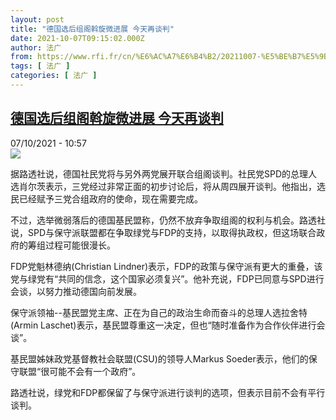 ```yaml
---
layout: post
title: "德国选后组阁斡旋微进展 今天再谈判"
date: 2021-10-07T09:15:02.000Z
author: 法广
from: https://www.rfi.fr/cn/%E6%AC%A7%E6%B4%B2/20211007-%E5%BE%B7%E5%9B%BD%E9%80%89%E5%90%8E%E7%BB%84%E9%98%81%E8%B0%88%E5%88%A4%E5%BE%AE%E8%BF%9B%E5%B1%95-%E4%BB%8A%E5%A4%A9%E5%86%8D%E8%B0%88%E5%88%A4
tags: [ 法广 ]
categories: [ 法广 ]
---
```

<!--1633598102000-->
[德国选后组阁斡旋微进展 今天再谈判](https://www.rfi.fr/cn/%E6%AC%A7%E6%B4%B2/20211007-%E5%BE%B7%E5%9B%BD%E9%80%89%E5%90%8E%E7%BB%84%E9%98%81%E8%B0%88%E5%88%A4%E5%BE%AE%E8%BF%9B%E5%B1%95-%E4%BB%8A%E5%A4%A9%E5%86%8D%E8%B0%88%E5%88%A4)
------

<div>
<div>07/10/2021 - 10:57</div><img src="https://s.rfi.fr/media/display/0468420a-dd86-11eb-8840-005056bf30b7/dblj8.jpg"><div >                    <p>据路透社说，德国社民党将与另外两党展开联合组阁谈判。社民党SPD的总理人选肖尔茨表示，三党经过非常正面的初步讨论后，将从周四展开谈判。他指出，选民已经赋予三党合组政府的使命，现在需要完成。</p><p>不过，选举微弱落后的德国基民盟称，仍然不放弃争取组阁的权利与机会。路透社说，SPD与保守派联盟都在争取绿党与FDP的支持，以取得执政权，但这场联合政府的筹组过程可能很漫长。</p><p>FDP党魁林德纳(Christian Lindner)表示，FDP的政策与保守派有更大的重叠，该党与绿党有“共同的信念，这个国家必须复兴”。他补充说，FDP已同意与SPD进行会谈，以努力推动德国向前发展。</p><p>保守派领袖--基民盟党主席、正在为自己的政治生命而奋斗的总理人选拉舍特(Armin Laschet)表示，基民盟尊重这一决定，但也“随时准备作为合作伙伴进行会谈”。</p><p>基民盟姊妹政党基督教社会联盟(CSU)的领导人Markus Soeder表示，他们的保守联盟“很可能不会有一个政府”。</p><p>路透社说，绿党和FDP都保留了与保守派进行谈判的选项，但表示目前不会有平行谈判。</p>                                            <div data-selfpromo-newsletter>    </div>    <div data-selfpromo-app>    </div>                </div>
</div>
